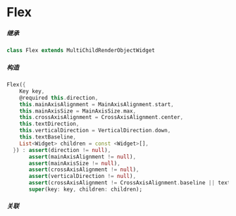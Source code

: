 # Flex


##### 继承
``` dart
class Flex extends MultiChildRenderObjectWidget 
```
##### 构造

``` dart
Flex({
    Key key,
    @required this.direction,
    this.mainAxisAlignment = MainAxisAlignment.start,
    this.mainAxisSize = MainAxisSize.max,
    this.crossAxisAlignment = CrossAxisAlignment.center,
    this.textDirection,
    this.verticalDirection = VerticalDirection.down,
    this.textBaseline,
    List<Widget> children = const <Widget>[],
  }) : assert(direction != null),
       assert(mainAxisAlignment != null),
       assert(mainAxisSize != null),
       assert(crossAxisAlignment != null),
       assert(verticalDirection != null),
       assert(crossAxisAlignment != CrossAxisAlignment.baseline || textBaseline != null),
       super(key: key, children: children);
```
##### 关联

<!-- [LimitedBox](./LimitedBox.md)

[Align](./Align.md)

[Padding](./Padding.md)

[DecoratedBox](./DecoratedBox.md)

[ConstrainedBox](./ConstrainedBox.md)

[Transform](./Transform.html) -->